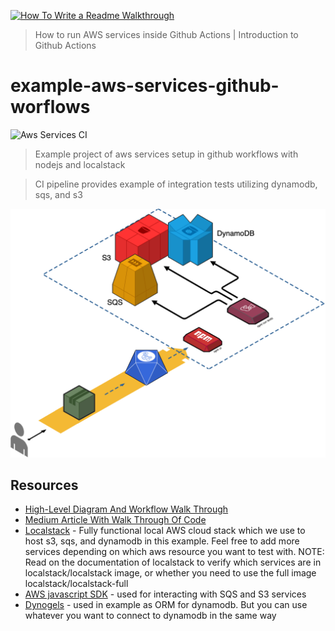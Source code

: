 [![How To Write a Readme Walkthrough](https://img.youtube.com/vi/-SKjWPEc-KQ/0.jpg)](https://www.youtube.com/watch?v=-SKjWPEc-KQ)

> How to run AWS services inside Github Actions | Introduction to Github Actions

# example-aws-services-github-worflows

![Aws Services CI](https://github.com/meroware/example-aws-services-github-worflows/workflows/Aws%20Services%20CI/badge.svg)

> Example project of aws services setup in github workflows with nodejs and localstack

> CI pipeline provides example of integration tests utilizing dynamodb, sqs, and s3

![Diagram](./diagram.png)


## Resources
- [High-Level Diagram And Workflow Walk Through](https://youtu.be/-SKjWPEc-KQ)
- [Medium Article With Walk Through Of Code](https://medium.com/@meroware/aws-services-integration-testing-by-leveraging-local-stack-and-github-actions-801241ea9bf4)
- [Localstack](https://github.com/localstack/localstack) - Fully functional local AWS cloud stack which we use to host s3, sqs, and dynamodb in this example. Feel free to add more services depending on which aws resource you want to test with. NOTE: Read on the documentation of localstack to verify which services are in localstack/localstack image, or whether you need to use the full image localstack/localstack-full
- [AWS javascript SDK](https://docs.aws.amazon.com/AWSJavaScriptSDK/latest/AWS.html) - used for interacting with SQS and S3 services
- [Dynogels](https://github.com/clarkie/dynogels) - used in example as ORM for dynamodb. But you can use whatever you want to connect to dynamodb in the same way
